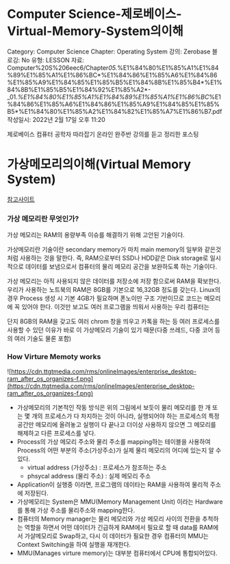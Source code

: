 # Computer Science-제로베이스-Virtual-Memory-System의이해

Category: Computer Science
Chapter: Operating System
강의: Zerobase
블로깅: No
유형: LESSON
자료: Computer%20S%206eec6/Chapter*05.*%E1%84%80%E1%85%A1%E1%84%89%E1%85%A1%E1%86%BC*%E1%84%86%E1%85%A6%E1%84%86%E1%85%A9%E1%84%85%E1%85%B5%E1%84%8B%E1%85%B4*%E1%84%8B%E1%85%B5%E1%84%92%E1%85%A2*-\_01.*%E1%84%80%E1%85%A1%E1%84%89%E1%85%A1%E1%86%BC*%E1%84%86%E1%85%A6%E1%84%86%E1%85%A9%E1%84%85%E1%85%B5*%E1%84%80%E1%85%A2%E1%84%82%E1%85%A7%E1%86%B7.pdf
작성일시: 2022년 2월 17일 오후 11:20

제로베이스 컴퓨터 공학자 따라잡기 온라인 완주반 강의를 듣고 정리한 포스팅

# 가상메모리의이해(Virtual Memory System)

[참고사이트](https://www.techtarget.com/searchstorage/definition/virtual-memory)

### 가상 메모리란 무엇인가?

가상 메모리는 RAM의 용량부족 이슈를 해결하기 위해 고안된 기술이다.

가상메모리란 기술이란 secondary memory가 마치 main memory의 일부와 같은것 처럼 사용하는 것을 말한다. 즉, RAM으로부터 SSD나 HDD같은 Disk storage로 일시적으로 데이터를 보냄으로서 컴퓨터의 물리 메모리 공간을 보완하도록 하는 기술이다.

가상 메모리는 아직 사용되지 않은 데이터를 저장소에 저장 함으로써 RAM을 확보한다. 우리가 사용하는 노트북의 RAM은 8GB를 기본으로 16,32GB 정도를 갖는다. Linux의 경우 Process 생성 시 기본 4GB가 필요하며 폰노이만 구조 기반이므로 코드는 메모리에 꼭 있어야 한다. 이것만 보고도 여러 프로그램을 띄워서 사용하는 우리 컴퓨터는

단지 8GB의 RAM을 갖고도 여러 chrom 창을 띄우고 카톡을 하는 등 여러 프로세스를 사용할 수 있던 이유가 바로 이 가상메모리 기술이 있기 때문(다중 쓰레드, 다중 코어 등의 여러 기술도 물론 포함)

### How Virture Memoty works

![https://cdn.ttgtmedia.com/rms/onlineImages/enterprise_desktop-ram_after_os_organizes-f.png](https://cdn.ttgtmedia.com/rms/onlineImages/enterprise_desktop-ram_after_os_organizes-f.png)

- 가상메모리의 기본적인 작동 방식은 위의 그림에서 보듯이 물리 메모리를 한 개 또는 몇 개의 프로세스가 다 차지하는 것이 아니라, 실행되어야 하는 프로세스의 특정 공간만 메모리에 올려놓고 실행이 다 끝나고 더이상 사용하지 않으면 그 메모리를 해제하고 다른 프로세스를 넣다.
- Process의 가상 메모리 주소와 물리 주소를 mapping하는 테이블을 사용하여 Process의 어떤 부분의 주소(가상주소)가 실제 물리 메모리의 어디에 있는지 알 수 있다.
  - virtual address (가상주소) : 프로세스가 참조하는 주소
  - phsycal address (물리 주소) : 실제 메모리 주소
- Application이 실행중 이라면, 프로그램의 데이타는 RAM을 사용하여 물리적 주소에 저장된다.
- 가상메모리는 System은 MMU(Memory Management Unit) 이라는 Hardware를 통해 가상 주소를 물리주소와 mapping한다.
- 컴퓨터의 Memory manager는 물리 메모리와 가상 메모리 사이의 전환을 추척하는 역할을 하면서 어떤 데이터가 긴급하게 RAM에서 필요로 할 때 data를 RAM에서 가살메모리로 Swap하고, 다시 이 데이터가 필요한 경우 컴퓨터의 MMU는 Context Switching을 하여 실행을 재개한다.
- MMU(Manages virture memory)는 대부분 컴퓨터에서 CPU에 통합되어있다.
